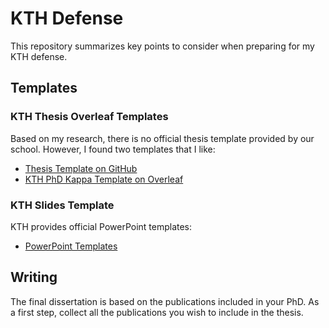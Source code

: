 # KTH Defense

This repository summarizes key points to consider when preparing for my KTH defense.

## Templates

### KTH Thesis Overleaf Templates

Based on my research, there is no official thesis template provided by our school. However, I found two templates that I like:
- [Thesis Template on GitHub](https://github.com/marcusklasson/thesis)
- [KTH PhD Kappa Template on Overleaf](https://www.overleaf.com/latex/templates/kth-phd-kappa-template/hycgtrvmxtmn)

### KTH Slides Template

KTH provides official PowerPoint templates:
- [PowerPoint Templates](https://intra.kth.se/en/administration/kommunikation/mallar-kommunikationsverktyg/mallar/powerpoint/presentationer-i-powerpoint-1.458251)

## Writing

The final dissertation is based on the publications included in your PhD. As a first step, collect all the publications you wish to include in the thesis.
